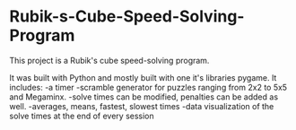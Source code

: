 # Rubik-s-Cube-Speed-Solving-Program

This project is a Rubik's cube speed-solving program.

It was built with Python and mostly built with one it's libraries pygame. It includes: 
-a timer 
-scramble generator for puzzles ranging from 2x2 to 5x5 and Megaminx.
-solve times can be modified, penalties can be added as well. 
-averages, means, fastest, slowest times
-data visualization of the solve times at the end of every session
